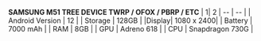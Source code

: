 **SAMSUNG M51 TREE DEVICE TWRP / OFOX / PBRP / ETC**
| 1| 2
| -- | -- |
| Android Version | 12 |
| Storage | 128GB |
|Display| 1080 x 2400|
| Battery | 7000 mAh |
| RAM | 8GB |
| GPU | Adreno 618 |
| CPU | Snapdragon 730G |
